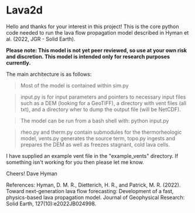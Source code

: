 # Lava2d

Hello and thanks for your interest in this project! 
This is the core python code needed to run the lava flow propagation model described in Hyman et al. (2022, JGR - Solid Earth). 

**Please note: This model is not yet peer reviewed, so use at your own risk and discretion. This model is intended only for research purposes currently.**

The main architecture is as follows:

> Most of the model is contained within sim.py

> input.py is for input parameters and pointers to necessary input files such as a DEM (looking for a GeoTIFF), a directory with vent files (all txt), and a directory wher to dump the output file (will be NetCDF). 

> The model can be run from a bash shell with: python input.py 

> rheo.py and therm.py contain submodules for the thermorheologic model, vents.py generates the source term, topo.py ingests and prepares the DEM as well as freezes stagnant, cold lava cells.  


I have supplied an example vent file in the "example_vents" directory. If something isn't working for you then please let me know.

Cheers!
Dave Hyman


References:
Hyman, D. M. R., Dietterich, H. R., and Patrick, M. R. (2022). Toward next-generation lava flow forecasting: Development of a fast, physics-based lava propagation model. Journal of Geophysical Research: Solid Earth, 127(10):e2022JB024998.

